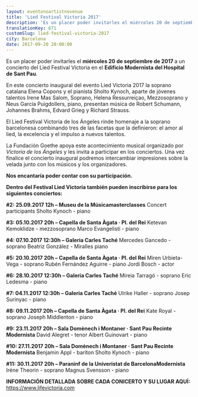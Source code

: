 ```yaml
---
layout: eventonoartistnovenue
title: 'Lied Festival Victoria 2017'
description: 'Es un placer poder invitarles el miércoles 20 de septiembre de 2017 a un concierto del Lied Festival Victoria en el Edificio Modernista del Hospital de Sant Pau.'
translationKey: 671
customSlug: lied-festival-victoria-2017
city: Barcelona
date: 2017-09-20 20:00:00
---
```




Es un placer poder invitarles el <strong>miércoles 20 de septiembre de 2017 </strong>a un concierto del Lied Festival Victoria en el <strong>Edificio Modernista del Hospital de Sant Pau</strong>.

En este concierto inaugural del evento Lied Victoria 2017 la soprano catalana Elena Copons  y el pianista Sholto Kynoch, aparte de jóvenes talentos Irene Mas Salom, Soprano, Helena Ressurreiçao, Mezzosoprano y Neus García Puigdollers, piano, presentan música de Robert Schumann, Johannes Brahms, Edvard Grieg y Richard Strauss.

El Lied Festival Victoria de los Ángeles rinde homenaje a la soprano barcelonesa combinando tres de las facetas que la definieron: el amor al lied, la excelencia y el impulso a nuevos talentos.

La Fundación Goethe apoya este acontecimiento musical organizado por <em>Victoria de los Ángeles</em> y les invita a participar en los conciertos. Una vez finalice el concierto inaugural podremos intercambiar impresiones sobre la velada junto con los músicos y los organizadores.

<strong>Nos encantaría poder contar con su participación.</strong>

<div class="line"></div> <strong>Dentro del Festival Lied Victoria también pueden inscribirse para los siguientes conciertos:</strong>

<strong>#2: 25.09.2017 12h – Museu de la Músicamasterclasses</strong> Concert participants  Sholto Kynoch - piano

<strong>#3: 05.10.2017 20h – Capella de Santa Àgata · Pl. del Rei</strong> Ketevan Kemoklidze - mezzosoprano Marco Evangelisti - piano

<strong>#4: 07.10.2017 12:30h – Galeria Carles Taché</strong> Mercedes Gancedo - soprano Beatriz González - Miralles piano

<strong>#5: 20.10.2017 20h – Capella de Santa Àgata · Pl. del Rei</strong> Miren Urbieta-Vega - soprano Rubén Fernández Aguirre - piano Jordi Bosch - actor

<strong>#6: 28.10.2017 12:30h – Galeria Carles Taché</strong> Mireia Tarragó - soprano Eric Ledesma - piano

<strong>#7: 04.11.2017 12:30h – Galeria Carles Taché</strong> Ulrike Haller - soprano Josep Surinyac - piano

<strong>#8: 09.11.2017 20h – Capella de Santa Àgata · Pl. del Rei</strong> Kate Royal - soprano Joseph Middlenton - piano

<strong>#9: 23.11.2017 20h – Sala Domènech i Montaner · Sant Pau Recinte Modernista</strong> David Alegret - tenor Albert Guinovart - piano

<strong>#10: 27.11.2017 20h – Sala Domènech i Montaner · Sant Pau Recinte Modernista</strong> Benjamin Appl - baríton Sholto Kynoch - piano

<strong>#11: 30.11.2017 20h – Paraninf de la Univeristat de BarcelonaModernista</strong> Iréne Theorin - soprano Magnus Svensson - piano

<strong>INFORMACIÓN DETALLADA SOBRE CADA CONICERTO Y SU LUGAR AQUÍ: </strong><a href="https://www.lifevictoria.com" target="_blank" rel="nofollow noopener noreferrer">https://www.lifevictoria.com</a>

